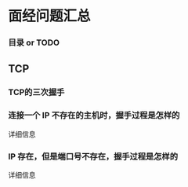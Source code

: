 # 面经问题汇总

### 目录 or TODO

## TCP

### TCP的三次握手



### 连接一个 IP 不存在的主机时，握手过程是怎样的

详细信息

### IP 存在，但是端口号不存在，握手过程是怎样的

详细信息

